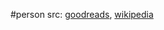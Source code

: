 #person 
src: [goodreads](https://www.goodreads.com/author/show/7517040.George_Edward_Moore), [wikipedia](https://en.wikipedia.org/wiki/George_Edward_Moore) 

